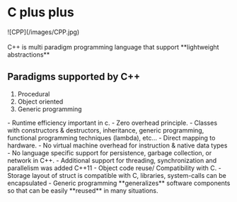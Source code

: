 ﻿<h1>C plus plus</h1>
![CPP](/images/CPP.jpg)<br></br>
C++ is multi paradigm programming language that support **lightweight abstractions**

<h2>Paradigms supported by C++</h2>

<ol>
<li>Procedural</li>
<li>Object oriented</li>
<li>Generic programming</li>
</ol>

<p>
- Runtime efficiency important in c.
- Zero overhead principle.
  - Classes with constructors & destructors, inheritance, generic programming, functional programming techniques (lambda), etc...
- Direct mapping to hardware.
  - No virtual machine overhead for instruction & native data types
- No language specific support for persistence, garbage collection, or network in C++.
  - Additional support for threading, synchronization and parallelism was added C++11 
- Object code reuse/ Compatibility with C.
  - Storage layout of struct is compatible with C, libraries, system-calls can be encapsulated
- Generic programming **generalizes** software components so that can be easily **reused** in many situations.
</p>




